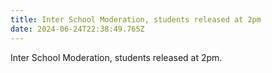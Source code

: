 ```yaml
---
title: Inter School Moderation, students released at 2pm
date: 2024-06-24T22:38:49.765Z
---
```

Inter School Moderation, students released at 2pm.

